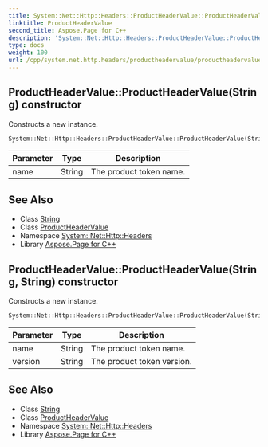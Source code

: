 ```yaml
---
title: System::Net::Http::Headers::ProductHeaderValue::ProductHeaderValue constructor
linktitle: ProductHeaderValue
second_title: Aspose.Page for C++
description: 'System::Net::Http::Headers::ProductHeaderValue::ProductHeaderValue constructor. Constructs a new instance in C++.'
type: docs
weight: 100
url: /cpp/system.net.http.headers/productheadervalue/productheadervalue/
---
```

## ProductHeaderValue::ProductHeaderValue(String) constructor


Constructs a new instance.

```cpp
System::Net::Http::Headers::ProductHeaderValue::ProductHeaderValue(String name)
```


| Parameter | Type | Description |
| --- | --- | --- |
| name | String | The product token name. |

## See Also

* Class [String](../../../system/string/)
* Class [ProductHeaderValue](../)
* Namespace [System::Net::Http::Headers](../../)
* Library [Aspose.Page for C++](../../../)
## ProductHeaderValue::ProductHeaderValue(String, String) constructor


Constructs a new instance.

```cpp
System::Net::Http::Headers::ProductHeaderValue::ProductHeaderValue(String name, String version)
```


| Parameter | Type | Description |
| --- | --- | --- |
| name | String | The product token name. |
| version | String | The product token version. |

## See Also

* Class [String](../../../system/string/)
* Class [ProductHeaderValue](../)
* Namespace [System::Net::Http::Headers](../../)
* Library [Aspose.Page for C++](../../../)
